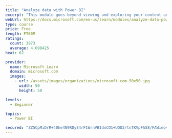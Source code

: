 ```yaml
---
title: "Analyze data with Power BI"
excerpt: "This module goes beyond viewing and exploring your content and explains how to interact with it by working with reports and dashboards to uncover and share new business insights."
webUrl: https://docs.microsoft.com/en-us/learn/modules/analyze-data-power-bi/
type: course
price: Free
length: PT60M
ratings:
  count: 3873
  average: 4.698425
heat: 62

provider:
  name: Microsoft Learn
  domain: microsoft.com
  images:
    - url: /assets/images/organizations/microsoft.com-50x50.jpg
      width: 50
      height: 50

levels:
  - Beginner

topics:
  - Power BI

secured: "ZZ5CpMiDrR+40he4N9RDyS4rF1WrnVBIdnCO1+UOO3/tnTKVpFAS8/FAWieo+6guLrzhvwLh0TXFqvZSNk+YPV7BAS5uTwJgHjfFGN7CdtaUc5RsJL7jxKvzjbwGtps+FPg+eXLufdEUlC0CIhMXG9fJWzM40WZRYHCr+uUe9P2lSW/kceZmHvvkcaW7sEk7Soq8VzmRQWt1qDXXbCtEQ98tYYglwpCqJ8zgZNyjwPHeXGb/QoyWyK77f9QdClJTHa9vMVov9MjW5XWBF14z1APqNT1Dj4njrY7orYyhzG34jUsunxg9+vyTywJLZRqBpSOrFl0cGIjSHeMzttPlXKVN+00Bw4czphtD4RSQnC29sJostUgAwhzlJQ6IxZJ7ha0HkyAV4E9xOHJx+Xe9xg==;uC6CCo8cS0/q4BSQtyU1GA=="
---
```


